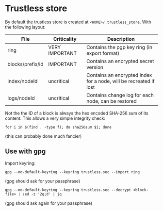 # Trustless store

By default the trustless store is created at `<HOME>/.trustless_store`. With
the following layout:

| File                 | Criticality    | Description                                                       |
| -------------------- | -------------- | ----------------------------------------------------------------- |
| ring                 | VERY IMPORTANT | Contains the pgp key ring (in export format)                      |
| blocks/prefix/id     | IMPORTANT      | Contains an encrypted secret version                              |
| index/nodeId         | uncritical     | Contains an encrypted index for a node, will be recreated if lost |
| logs/nodeId          | uncritical     | Contains change log for each node, can be restored                |

Not the the ID of a block is always the hex encoded SHA-256 sum of its content. This allows a very simple integrity check:

```
for i in $(find . -type f); do sha256sum $i; done
```
(this can probably done much fancier)

## Use with gpg

Import keyring:

```
gpg --no-default-keyring --keyring trustless.sec --import ring
```
(gpg should ask for your passphrase)

```
gpg --no-default-keyring --keyring trustless.sec --decrypt <block-file> | sed -z '2q;d' | jq
```
(gpg should ask again for your passphrase)
